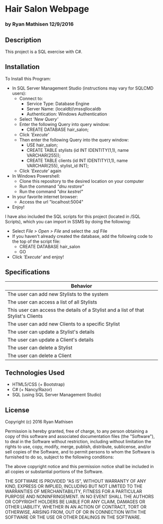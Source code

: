 

# Hair Salon Webpage

### by Ryan Mathisen 12/9/2016

## Description

This project is a SQL exercise with C#.

## Installation
To Install this Program:
  * In SQL Server Management Studio (instructions may vary for SQLCMD users):
    * Connect to:
      * Service Type: Database Engine
      * Server Name: (localdb)\mssqllocaldb
      * Authentication: Windows Authentication
    * Select _'New Query'_
    * Enter the following Query into query window:
      * CREATE DATABASE hair_salon;
    * Click _'Execute'_
    * Then enter the following Query into the query window:
      * USE hair_salon;
      * CREATE TABLE stylists (id INT IDENTITY(1,1), name VARCHAR(255));
      * CREATE TABLE clients (id INT IDENTITY(1,1), name VARCHAR(255), stylist_id INT);
    * Click _'Execute'_ again
  * In Windows Powershell:
    * Clone this repository to the desired location on your computer
    * Run the command _"dnu restore"_
    * Run the command _"dnx kestrel"_
  * In your favorite internet browser:
    * Access the url "localhost:5004"
  * Enjoy!

I have also included the SQL scripts for this project (located in /SQL Scripts), which you can import in SSMS by doing the following:
  * Select _File > Open > File_ and select the .sql File
  * If you haven't already created the database, add the following code to the top of the script file:
      * CREATE DATABASE hair_salon
      * GO
  * Click _'Execute'_ and enjoy!


## Specifications

| Behavior                                                                           |
|------------------------------------------------------------------------------------|
| The user can add new Stylists to the system                                        |
| The user can access a list of all Stylists                                         |
| This user can access the details of a Stylist and a list of that Stylist's Clients |
| The user can add new Clients to a specific Stylist                                 |
| The user can update a Stylist's details                                            |
| The user can update a Client's details                                             |
| The user can delete a Stylist                                                      |
| The user can delete a Client                                                       |

## Technologies Used
* HTML5/CSS (+ Bootstrap)
* C# (+ Nancy/Razor)
* SQL (using SQL Server Management Studio)

## License
Copyright (c) 2016 Ryan Mathisen

Permission is hereby granted, free of charge, to any person obtaining a copy of this software and associated documentation files (the "Software"), to deal in the Software without restriction, including without limitation the rights to use, copy, modify, merge, publish, distribute, sublicense, and/or sell copies of the Software, and to permit persons to whom the Software is furnished to do so, subject to the following conditions:

The above copyright notice and this permission notice shall be included in all copies or substantial portions of the Software.

THE SOFTWARE IS PROVIDED "AS IS", WITHOUT WARRANTY OF ANY KIND, EXPRESS OR IMPLIED, INCLUDING BUT NOT LIMITED TO THE WARRANTIES OF MERCHANTABILITY, FITNESS FOR A PARTICULAR PURPOSE AND NONINFRINGEMENT. IN NO EVENT SHALL THE AUTHORS OR COPYRIGHT HOLDERS BE LIABLE FOR ANY CLAIM, DAMAGES OR OTHER LIABILITY, WHETHER IN AN ACTION OF CONTRACT, TORT OR OTHERWISE, ARISING FROM, OUT OF OR IN CONNECTION WITH THE SOFTWARE OR THE USE OR OTHER DEALINGS IN THE SOFTWARE.
